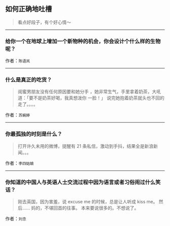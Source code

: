 ## 如何正确地吐槽

> 看点好段子，有个好心情～


 
---

### 给你一个在地球上增加一个新物种的机会，你会设计个什么样的生物呢？

> 


作者：`陈语岚`

---

### 什么是真正的吃货？

> 闺蜜男朋友没有任何原因要和她分手 ，她非常生气，手里拿着奶茶，大吼道：「要不是奶茶好喝，我真想泼你 一脸！」 说完她抱着奶茶就头也不回的走了。。。。


作者：`苏婉婷`

---

### 你最孤独的时刻是什么？

> 打开许久未用的微博，提醒有 21 条私信，激动到手抖，结果全是新浪新闻。。。


作者：`李四姑娘`

---

### 你知道的中国人与英语人士交流过程中因为语言或者习俗闹过什么笑话？

> 刚去英国，因为害羞，说 excuse me 的时候，总是让人听成 kiss me。
> 然后……
> 妈的，不堪回首的往事。
> 本来要说很多的。不想说了。


作者：`刘念`